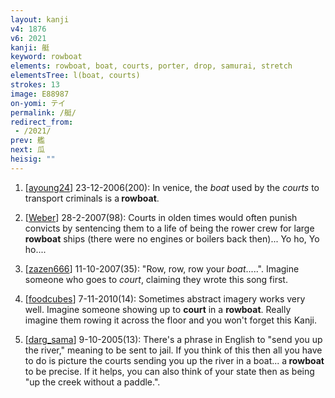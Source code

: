 ```yaml
---
layout: kanji
v4: 1876
v6: 2021
kanji: 艇
keyword: rowboat
elements: rowboat, boat, courts, porter, drop, samurai, stretch
elementsTree: l(boat, courts)
strokes: 13
image: E88987
on-yomi: テイ
permalink: /艇/
redirect_from:
 - /2021/
prev: 艦
next: 瓜
heisig: ""
---
```


1) [<a href="http://kanji.koohii.com/profile/ayoung24">ayoung24</a>] 23-12-2006(200): In venice, the <em>boat</em> used by the <em>courts</em> to transport criminals is a<strong> rowboat</strong>.

2) [<a href="http://kanji.koohii.com/profile/Weber">Weber</a>] 28-2-2007(98): Courts in olden times would often punish convicts by sentencing them to a life of being the rower crew for large<strong> rowboat</strong> ships (there were no engines or boilers back then)... Yo ho, Yo ho....

3) [<a href="http://kanji.koohii.com/profile/zazen666">zazen666</a>] 11-10-2007(35): &quot;Row, row, row your <em>boat</em>.....&quot;. Imagine someone who goes to <em>court</em>, claiming they wrote this song first.

4) [<a href="http://kanji.koohii.com/profile/foodcubes">foodcubes</a>] 7-11-2010(14): Sometimes abstract imagery works very well. Imagine someone showing up to <strong>court</strong> in a <strong>rowboat</strong>. Really imagine them rowing it across the floor and you won&#039;t forget this Kanji.

5) [<a href="http://kanji.koohii.com/profile/darg_sama">darg_sama</a>] 9-10-2005(13): There&#039;s a phrase in English to &quot;send you up the river,&quot; meaning to be sent to jail. If you think of this then all you have to do is picture the courts sending you up the river in a boat... a<strong> rowboat</strong> to be precise. If it helps, you can also think of your state then as being &quot;up the creek without a paddle.&quot;.

